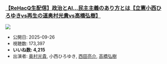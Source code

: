 ### [【ReHacQ生配信】政治とAI…民主主義のあり方とは【立憲小西ひろゆきvs再生の道奥村光貴vs高橋弘樹】](https://www.youtube.com/watch?v=d8IAiApz0HQ)
[![](https://img.youtube.com/vi/d8IAiApz0HQ/sddefault.jpg)](https://www.youtube.com/watch?v=d8IAiApz0HQ)
-   公開日: 2025-09-26
-   視聴数: 173,397
-   **いいね数: 4,215**
-   出演者: [奥村光貴](/rehacq_fan/people/奥村光貴 "wikilink"), 小西ひろゆき, [西田亮介](/rehacq_fan/people/西田亮介 "wikilink"), [高橋弘樹](/rehacq_fan/people/高橋弘樹 "wikilink")
